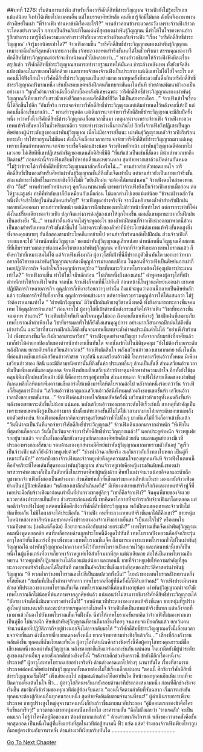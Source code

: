 ##บทที่ 1276: เริ่มต้นการแย่งชิง
สำหรับเรื่องวารีศักดิ์สิทธิ์ชำระวิญญาณ จ้าวเฟิงยังไม่รู้อะไรเลยแม้แต่น้อย จึงทำได้เพียงไปถามคนอื่น
แต่ในบรรดาศิษย์หลัก คนที่เขารู้จักมีไม่มาก ดังนั้นจึงมาหาพานฮ่าวศิษย์ในเผ่า
“พี่จ้าวเฟิง ท่านหาข้ามีเรื่องอะไรรึ?”
พานฮ่าวค่อนข้างระแวดระวัง
เพราะจ้าวเฟิงก้าวกระโดดอย่างรวดเร็ว กลายเป็นอัจฉริยะที่โดดเด่นที่สุดของเผ่าพันธุ์วิญญาณ นี่ทำให้ในใจของพานฮ่าวรู้สึกยำเกรง เขารู้ซึ้งถึงความแตกต่างราวฟ้ากับเหวระหว่างตัวเองกับจ้าวเฟิง
“เรื่อง ‘วารีศักดิ์สิทธิ์ชำระวิญญาณ’ เจ้ารู้มากน้อยเท่าใด?”
จ้าวเฟิงถามขึ้น
“วารีศักดิ์สิทธิ์ชำระวิญญาณของเผ่าพันธุ์วิญญาณ เหมาะจะดื่มกินที่สุดหลังจากทะลวงขั้น เจ้าทะลวงเทพแท้จริงขั้นหกได้ในชั่วพริบตา สรรพคุณของวารีศักดิ์สิทธิ์ชำระวิญญาณต่อเจ้าจะล้ำหน้าคนทั่วไปหลายเท่า...”
พานฮ่าวอธิบายให้จ้าวเฟิงฟังทีละเรื่อง
สรุปแล้ว วารีศักดิ์สิทธิ์ชำระวิญญาณสามารถทำรากฐานเทพให้มั่นคง ชำระล้างพลังเทพ ทั้งยังขจัดสิ่งแปลงปลอมในกายเทพได้อีกด้วย
เนตรเทพเจ้าของจ้าวเฟิงเป็นประกาย แต่เดิมเขาไม่ได้ใส่ใจอะไร แต่ตอนนี้ได้ฟังก็สนใจวารีศักดิ์สิทธิ์ชำระวิญญาณเป็นอย่างมาก
หากทุกครั้งที่ทะลวงขั้นดื่มกินวารีศักดิ์สิทธิ์ชำระวิญญาณปริมาณหนึ่ง เช่นนั้นขอบเขตพลังฝึกตนก็แทบจะมั่นคงในทันที ช่วยด้านพัฒนาตัวเองเป็นอย่างมาก
“ทุกขั้วอำนาจล้วนมีเบื้องลึกเบื้องหลังพิเศษเฉพาะ วารีศักดิ์สิทธิ์ชำระวิญญาณของเผ่าพันธุ์วิญญาณก็เทียบเท่ากับสระน้ำแห่งชีวิตของแดนศักดิ์สิทธิ์ชีวิต ไม่เป็นสองรองใคร...”
จ้าวเฟิงเข้าใจเรื่องนี้ได้ลึกขึ้นไปอีก
“อันที่จริง การแจกจ่ายวารีศักดิ์สิทธิ์ชำระวิญญาณแต่เดิมกำหนดไว้หลังจากนี้ห้าปี แต่ตอนนี้เลื่อนขึ้นมาแล้ว...”
พานฮ่าวพูดต่อ
แต่เดิมการแจกจ่ายวารีศักดิ์สิทธิ์ชำระวิญญาณจะมีสิบปีครั้งหนึ่ง
ทว่าครั้งนี้วารีศักดิ์สิทธิ์ชำระวิญญาณเลื่อนเวลาขึ้นมา เหตุผลน่าจะเพราะจ้าวเฟิง
จ้าวเฟิงทะลวงเทพแท้จริงขั้นหกได้ในชั่วพริบตาเดียว ระยะห่างระหว่างนี้มากเกินไป อีกทั้งจ้าวเฟิงยังปฏิเสธเป็นลูกศิษย์ของผู้นำระดับสูงของเผ่าพันธุ์วิญญาณ เมื่อไม่มีอาจารย์ชี้แนะ เผ่าพันธุ์วิญญาณกลัวจ้าวเฟิงรีบร้อนยกระดับ ทำให้รากฐานไม่มั่นคง ดังนั้นจึงเลื่อนเวลาการแจกจ่ายวารีศักดิ์สิทธิ์ชำระวิญญาณมา
แต่เหตุเพราะเลื่อนกำหนดการแจกจ่าย รายชื่อจึงค่อนข้างน้อย
จ้าวเฟิงพยักหน้า เผ่าพันธุ์วิญญาณดีต่อเขาไม่เลวเลย ไม่เสียทีที่เขาปฏิเสธคำเชิญของแดนศักดิสิทธิ์มิติ
“ที่แท้แล้วเป็นเช่นนี้นี่เอง มิน่าเล่าพวกเขาถึงปิดด่าน!”
ก่อนหน้านี้จ้าวเฟิงเตรียมไปหาข่งเตี๋ยและหยวนหลง สุดท้ายพวกเขาล้วนปิดด่านกันหมด
“ไม่รู้ว่าข้าจะได้วารีศักดิ์สิทธิ์ชำระวิญญาณมาสักครั้งหรือไม่...”
พานฮ่าวส่ายหัวทอดถอนใจ
วารีศักดิ์สิทธิ์เป็นของสำหรับศิษย์เผ่าพันธุ์วิญญาณขั้นสี่ถึงขั้นเจ็ดเท่านั้น แต่พานฮ่าวยังเป็นเทพแท้จริงขั้นสาม แม้กระทั่งสิทธิ์ในการแย่งชิงก็ยังไม่มี
“ขยันฝึกฝน จะต้องได้มาแน่นอน”
จ้าวเฟิงตบไหล่ของพานฮ่าว
“อืม!”
พานฮ่าวพยักหน้าแรงๆ คุยกันนานขนาดนี้ เขาพบว่าจ้าวเฟิงยังเป็นจ้าวเฟิงแบบเมื่อก่อน ต่อให้ฐานะสูงส่ง ท่าทีที่ทำกับเขาก็ยังเหมือนกับเมื่อก่อน ไม่แตกต่างไปเลยแม้แต่น้อย
“ข้าจะเฝ้ารอสักวันหนึ่งที่เจ้าเข้าไปอยู่ในอันดับคนสำคัญ!”
จ้าวเฟิงพูดอย่างจริงจัง จากนั้นหยิบของล้ำค่าสำหรับฝึกฝนหลายชนิดออกมา
พานฮ่าวพยักหน้า แต่เดิมการฝึกฝนของเขาไม่ก้าวหน้าสักเท่าไหร่
แต่การกระทำที่โด่งดังในเปรี้ยงเดียวของจ้าวเฟิง ปลุกจิตแห่งการต่อสู้ของเขาให้ลุกโหมขึ้น ตอนนี้เขามุมานะบากบั่นฝึกฝนเป็นอย่างยิ่ง
“นี่...”
พานฮ่าวตื่นเต้นจนไม่รู้จะพูดอะไร
ของล้ำค่าฝึกตนที่จ้าวเฟิงนำออกมาพวกนี้ล้วนเป็นของสำหรับเทพแท้จริงขั้นห้าขึ้นไป ไม่ขาดกระทั่งของล้ำค่าที่มีประโยชน์ต่อเทพแท้จริงขั้นหกสูงยิ่ง
ทั้งสองคุยสบายๆ กันอีกสองสามประโยคก็แยกย้ายไป
พานฮ่าวรีบร้อนกลับไปฝึกฝน ส่วนจ้าวเฟิงก็วางแผนจะไป ‘ตำหนักหมื่นวิญญาณ’ ของเผ่าพันธุ์วิญญาณดูเสียหน่อย
ตำหนักหมื่นวิญญาณคือสถานที่ที่เก็บรวบรวมกลยุทธ์และเคล็ดวิชาของเผ่าพันธุ์วิญญาณ
หลังจากที่จ้าวเฟิงทะลวงเทพโบราณแล้ว ก็ยังหาวิชาที่เหมาะสมไม่ได้
แต่จ้าวเฟิงเพิ่งมาถึง ผู้อาวุโสที่เฝ้าที่นี่ก็ปรากฏตัวขึ้นทันใด บอกเขาว่าหากอยากได้วิชาของเผ่าพันธุ์วิญญาณจะต้องมีคุณูปการมาแลกเปลี่ยน
ในตอนที่จ้าวเฟิงเป็นศิษย์นอกเผ่าก็เคยปฏิบัติภารกิจ จึงเข้าใจเรื่องคุณูปการอยู่บ้าง
“วิชาที่เหมาะกับเทพโบราณต้องใช้คุณูปการประมาณเท่าใด?”
จ้าวเฟิงถามขึ้น ทำให้ในใจมีหลักก่อน
“ไม่เกินหนึ่งถึงสองแสน!”
คำพูดของผู้อาวุโสที่เฝ้าตำหนักทำให้จ้าวเฟิงใจเต้น
จากนั้น จ้าวเฟิงก็จากที่นี่ไปทันที
ก่อนหน้านี้ในฐานะศิษย์นอกเผ่า เขาเคยปฏิบัติภารกิจหลายภารกิจ คุณูปการก็เพิ่งจะร้อยกว่าๆ เท่านั้น
ถึงแม้จะพูดว่าตอนนี้กลายเป็นศิษย์หลักแล้ว ระดับภารกิจที่รับก็ยากขึ้น คุณูปการค่อนข้างมาก แต่หากคิดรวบรวมคุณูปการให้ได้แสนกว่า ไม่รู้ว่าต้องรอนานเท่าใด
“ ‘ตำหนักวิญญาณ’ มีวิชาฝึกฝนห้าธาตุวิชาหนึ่งพอดี ทั้งยังสามารถทะลวงขั้นจอมเทพ ใช้คุณูปการห้าแสน!”
ก่อนจากไป ผู้อาวุโสที่เฝ้าตำหนักส่งกระแสจิตให้จ้าวเฟิง
“วิชาที่ทะลวงขั้นจอมเทพ ห้าแสน?”
จ้าวเฟิงเข้าใจทันที ตกใจจนพูดไม่ออก
ถึงตอนนี้เขาเพิ่งจะรู้ วิชาฝึกฝนที่เหมาะกับเทพโบราณล้ำค่าเพียงใด
วิชาที่ธรรมดาทั่วไปก็ยังถึงแสนคุณูปการ อย่างมากก็สามารถฝึกฝนได้ถึงขั้นเก้าเท่านั้น และวิชาที่สามารถฝึกฝนได้ถึงขั้นจอมเทพก็แทบจะล้ำค่าจนประเมินค่าไม่ได้
“อย่าเพิ่งรีบร้อนไป เพิ่งทะลวงขั้นเจ็ด ยังมีเวลาเสาะหาวิชา!”
จ้าวเฟิงพูดอย่างจนปัญญา
หลังจากกลับมายังที่อาศัยแล้ว เขาก็ทำให้ค่ายกลป้องกันของตำหนักทำงานขึ้นทันใด จากนั้นเข้าไปในมิติชุดคลุม
“ยังไม่ต้องรีบยกระดับพลังฝึกตน ยกระดับพลังเสวียนอ้าวก่อน!”
จ้าวเฟิงตัดสินใจ
พลังเสวียนอ้าวของเขามากมาย หนึ่งในนั้นที่ค่อนข้างแข็งแกร่งมีเสวียนอ้าวห้าสาย วายุอัสนี และเสวียนอ้าวมิติ
ในบรรดาเสวียนอ้าวทั้งหมด มีเพียงเสวียนอ้าวทอง อัสนี และมิติสามชนิดเท่านั้นที่ถึงขั้นห้า ประเภทอื่นๆ ล้วนเป็นขั้นสี่ ส่วนเสวียนอ้าวเวลายังเป็นเพียงแค่ขั้นสองสุดยอด
จ้าวเฟิงหยิบผลึกเสวียนอ้าวห้าธาตุมาศึกษาทำความเข้าใจ อีกทั้งยังใช้ชุดคลุมมิติมาฝึกฝนเสวียนอ้าวมิติ
นี่คือการบรรลุอยู่ภายใน ส่วนภายนอก จ้าวเฟิงใช้สายเลือดของเผ่าพันธุ์กิเลนเพลิงโลหิตมาเพิ่มความแข็งแกร่งให้เพลิงมารโลหิตโบราณต่อไป
หลังจากหนึ่งร้อยกว่าวัน จ้าวเฟิงก็สิ้นสุดการฝึกฝน
“เสวียนอ้าวห้าธาตุและเสวียนอ้าวอัสนีทั้งหมดล้วนถึงขอบเขตขั้นห้า เสวียนอ้าวเวลาถึงขอบเขตขั้นสาม...”
จ้าวเฟิงค่อนข้างพอใจกับผลลัพธ์ครั้งนี้
เสวียนอ้าวห้าธาตุทั้งหมดถึงขั้นห้า พลังของเขายกระดับขึ้นไม่น้อย
แน่นอน พลังเสวียนอ้าวของเขายกระดับได้เร็วเช่นนี้ สาเหตุที่สำคัญเป็นเพราะขอบเขตพลังสูงเป็นอย่างมาก นับตั้งแต่ทะลวงขั้นก็ไม่ได้ใช้เวลามากมายไปยกระดับขอบเขตพลัง
ยกตัวอย่างเช่น จ้าวเฟิงตอนนี้หากคิดจะบรรลุเสวียนอ้าวทั่วไปอื่นๆ บางทีแค่ไม่กี่วันก็อาจเข้าขั้นแล้ว
“วันนี้น่าจะเป็นวันที่แจกจ่ายวารีศักดิ์สิทธิ์ชำระวิญญาณ!”
จ้าวเฟิงเดินออกมาจากตำหนัก
“พี่เฟิงในที่สุดท่านก็ออกมา วันนี้เป็นวันแจกจ่ายวารีศักดิ์สิทธิ์ชำระวิญญาณแล้ว!”
นอกประตูตำหนัก จ้าวหยูเฟยรออยู่นานแล้ว
จากนั้นทั้งสองก็มายังลานศูนย์กลางของศิษย์หลักด้วยกัน
บนลานศูนย์กลางมีเวทีประลองทรงกลมสี่สนาม รอบด้านของทุกสนามมีศิษย์เผ่าพันธุ์วิญญาณมากมายรวมตัวกันอยู่
“ดูเร็ว เป็นจ้าวเฟิง แล้วก็ยังมีจ้าวหยูเฟยด้วย!”
“ช่างน่าอิจฉาเสียจริง สมกันราวกับกิ่งทองใบหยก เป็นคู่ที่เหมาะกันนัก!”
การมาถึงของจ้าวเฟิงและจ้าวหยูเฟยดึงดูดความสนใจของทุกคนทันที
จ้าวเฟิงในตอนนี้คืออัจฉริยะที่โดดเด่นที่สุดของเผ่าพันธุ์วิญญาณ ส่วนจ้าวหยูเฟยคือหญิงงามอันดับหนึ่งของเผ่า พรสวรรค์ของนางก็เป็นอันดับหนึ่งในบรรดาศิษย์ผู้หญิงด้วย
ศิษย์ในเผ่าจำนวนน้อยอิจฉาและนับถือบูชาพวกจ้าวเฟิงทั้งสองเป็นอย่างมาก
ส่วนศิษย์หลักที่แข็งแกร่งบางคนสีหน้าเย็นชา มองมายังจ้าวเฟิงอย่างเป็นปฏิปักษ์เล็กน้อย
“พลังของเขาลึกล้ำเกินหยั่ง!”
มีเพียงแค่เทพแท้จริงจื้อกังและเทพแท้จริงนู่จี๋ที่เคยประมือกับจ้าวเฟิงมาก่อนเท่านั้นที่ยำเกรงเขาอยู่ลึกๆ
“เขาก็คือจ้าวเฟิง?”
จินคุนพี่ชายของจินเวยแววตาส่องประกายเย็นเยียบ
ช่วงระยะก่อนหน้านี้ เขาคิดหาโอกาสที่จะท้ารบกับจ้าวเฟิงมาโดยตลอด แต่พอดีว่าจ้าวเฟิงไม่อยู่
แต่ตอนนี้คือศึกชิงวารีศักดิ์สิทธิ์ชำระวิญญาณ พลังฝึกตนของเขาและจ้าวเฟิงไม่ทัดเทียมกัน ไม่มีโอกาสจะได้ประมือกัน
“จ้าวเฟิง คนที่ทะลวงเทพแท้จริงขั้นหกได้ก็คือเขา?”
ชายหนุ่มใบหน้าหล่อเหลาสีหน้าเฉยชาคนหนึ่งปรายตามองจ้าวเฟิงอย่างเย็นชา
“เป็นอะไรไป? หรือเทพโบราณปิงหยวน (เหมันต์ดั้งเดิม) ก็อยากจะลงมือกับเขาด้วยกระมัง?”
เทพโบราณขั้นเจ็ดเผ่าพันธุ์วิญญาณคนหนึ่งพูดหยอกล้อ
คนที่เหลือรอบด้านถูกประโยคนี้ดึงดูดไปทันที
เทพโบราณปิงหยวนคืออัจฉริยะรุ่นอาวุโสกว่าที่แข็งแกร่งที่สุด เพิ่งทะลวงเทพโบราณขั้นเจ็ด ก็สามารถเอาชนะเทพโบราณทั่วไปในเผ่าพันธุ์วิญญาณได้
เผ่าพันธุ์วิญญาณฝากความหวังไว้กับเทพโบราณปิงหยวนไว้สูง และก่อนหน้านี้เขาก็เป็นหนึ่งในผู้แข็งแกร่งที่อาจเกี้ยวพาจ้าวหยูเฟยได้สำเร็จมากที่สุด
แต่น่าเสียดาย ต่อให้เป็นเทพโบราณปิงหยวน จ้าวหยูเฟยก็ปฏิเสธอย่างไม่ลังเลแม้แต่น้อย
และตอนนี้ ชายที่จ้าวหยูเฟยให้ความสำคัญที่สุดทะลวงเทพแท้จริงขั้นหกได้ในทันที กลายเป็นอัจฉริยะที่แข็งแกร่งที่สุดของประวัติศาสตร์เผ่าพันธุ์วิญญาณ
“หึ พวกต่ำกว่าเทพโบราณลงไปก็เป็นมดปลวกทั้งนั้น!”
ใบหน้าของเทพโบราณปิงหยวนหยิ่งยโสเย็นชา
“สมกับที่เป็นขั้วอำนาจห้าดาว เทพโบราณที่อยู่ที่นี่ครั้งนี้ก็มีสิบกว่าคน!”
จ้าวเฟิงประเมินรอบด้านเวทีประลองของเทพโบราณขั้นเจ็ด
เทพโบราณเหล่านี้ค่อนข้างอายุน้อย เผ่าพันธุ์วิญญาณน่าจะยังมีเทพโบราณอีกไม่น้อยที่พ้นสภาพจากลูกศิษย์แล้ว แน่นอนว่าไม่สามารถชิงวารีศักดิ์สิทธิ์ชำระวิญญาณได้
“บัดซบ เจ้าเด็กนี่เมินพวกเราอย่างนั้นรึ!”
รอบด้านเวทีประลองของเทพแท้จริงขั้นหก ชายหนุ่มที่รูปร่างสูงใหญ่ แขนหนาล่ำ และละม้ายวานรพูดอย่างไม่พอใจ
จ้าวเฟิงถือเป็นเทพแท้จริงขั้นหก แต่หลังจากที่เขามาแล้วก็มองไปยังเทพโบราณขั้นเจ็ดฝั่งนั้น
นี่ทำให้เทพโบราณขั้นหกคิดว่าจ้าวเฟิงไม่มองพวกเขาเป็นคู่มือ
ไม่นานนัก
ศิษย์เผ่าพันธุ์วิญญาณที่ลานก็มากขึ้นเรื่อยๆ จนแทบจะเบียดกันแล้ว ยกเว้นคนจำนวนน้อยที่ปฏิบัติภารกิจอยู่ข้างนอกจึงไม่อาจกลับมาได้
“วารีศักดิ์สิทธิ์ชำระวิญญาณครั้งนี้เลื่อนเวลาแจกจ่ายขึ้นมา ดังนั้นรายชื่อเลยลดลงครึ่งหนึ่ง พวกเจ้าพยายามช่วงชิงก็แล้วกัน...”
เสียงที่ก้องกังวานพลันดังขึ้น
ทุกคนที่นั่นเงียบลงทันใด
ผู้อาวุโสที่ดำเนินศึกช่วงชิงครั้งนี้คือผู้อาวุโสทรงคุณธรรมมีชื่อเสียงคนหนึ่งของเผ่าพันธุ์วิญญาณ พลังของเขาก็แข็งแกร่งมากเช่นกัน
แน่นอน ในเงามืดยังมีผู้นำระดับสูงของเผ่าคนอื่นๆ คอยสังเกตศึกช่วงชิงครั้งนี้
“หลังจากศึกช่วงชิงคราวนี้ ข้ายังมีอีกเรื่องหนึ่งจะประกาศ!”
ผู้อาวุโสเทพโบราณเอ่ยอย่างจริงจัง
ด้านล่างคาดเดาไปต่างๆ นานาทันใด เรื่องที่สามารถประกาศต่อหน้าศิษย์เผ่าพันธุ์วิญญาณทั้งหลายต้องไม่ใช่เรื่องเล็กแน่นอน
“ตอนนี้ ศึกชิงวารีศักดิ์สิทธิ์ชำระวิญญาณเริ่มได้!”
เพิ่งเอ่ยออกไป กลุ่มคนด้านล่างก็ฮือฮาทันใด สีหน้าของทุกคนฮึกเหิม ยากที่จะปิดความตื่นเต้นในใจ
ฟิ้ว…
ผู้อาวุโสสี่คนพลันมายังรอบด้านเวทีประลองสนามหนึ่ง
ก่อนที่ศึกช่วงชิงจะเริ่มขึ้น สมาชิกที่เข้าร่วมของทุกเวทีต่อสู้ต้องจับฉลาก
“ตอนนี้จัดตามลำดับที่จับฉลาก เริ่มการแข่งขัน ทุกคนจะต้องสู้กับคนอื่นทุกคนรอบหนึ่ง สุดท้ายจัดอันดับตามจำนวนที่ชนะ!”
ผู้ดำเนินรายการเพิ่งจะประกาศ ชายรูปร่างสูงใหญ่ดุจวานรคนหนึ่งก็ย่างก้าวขึ้นมาบนเวทีประลอง
“คู่มือคนแรกของข้าคือใคร รีบขึ้นมาเร็วๆ!”
แววตาของชายหนุ่มคนนั้นหยิ่งยโส เขาคำรามลั่น
“คิดไม่ถึงเลยว่า ‘วานรคลั่ง’ จะเป็นคนแรก ไม่รู้ว่าใครคือคู่มือของเขา ต้องลำบากแย่แล้ว! ”
ด้านล่างพากันวิจารณ์
พลังของวานรคลั่งคือขั้นหกสุดยอด เป็นหนึ่งในผู้ที่แข็งแกร่งที่สุดในเวทีต่อสู้สนามนี้
ฟิ้ว แซ่ด แซ่ด!
ร่างของจ้าวเฟิงเพียงไหววูบก็มาอยู่ตรงข้ามกับวานรคลั่ง
ด้านล่างเวทีเงียบกริบทันใด
……………………………………


[Go To Next Chapter]( ./133.md)